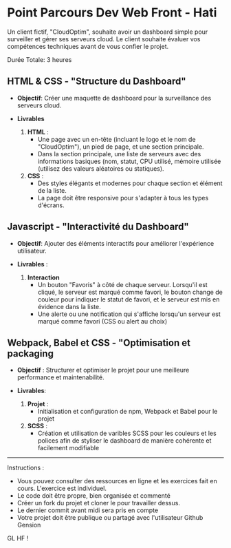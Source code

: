# Point Parcours Dev Web Front - Hati

Un client fictif, "CloudOptim", souhaite avoir un dashboard simple pour surveiller et gérer ses serveurs cloud. Le client souhaite évaluer vos compétences techniques avant de vous confier le projet.

Durée Totale: 3 heures

## HTML & CSS - "Structure du Dashboard"

- **Objectif**: Créer une maquette de dashboard pour la surveillance des serveurs cloud.

- **Livrables**
    1. **HTML** :
       - Une page avec un en-tête (incluant le logo et le nom de "CloudOptim"), un pied de page, et une section principale.
       - Dans la section principale, une liste de serveurs avec des informations basiques (nom, statut, CPU utilisé, mémoire utilisée (utilisez des valeurs aléatoires ou statiques).
    2. **CSS** :
       - Des styles élégants et modernes pour chaque section et élément de la liste.
       - La page doit être responsive pour s'adapter à tous les types d'écrans.

## Javascript -  "Interactivité du Dashboard"

- **Objectif**: Ajouter des éléments interactifs pour améliorer l'expérience utilisateur.

- **Livrables** :
  1. **Interaction**
     - Un bouton "Favoris" à côté de chaque serveur. Lorsqu'il est cliqué, le serveur est marqué comme favori, le bouton change de couleur pour indiquer le statut de favori, et le serveur est mis en évidence dans la liste.
     - Une alerte ou une notification qui s'affiche lorsqu'un serveur est marqué comme favori (CSS ou alert au choix)

## Webpack, Babel et CSS - "Optimisation et packaging

- **Objectif** :  Structurer et optimiser le projet pour une meilleure performance et maintenabilité.

- **Livrables**:
  1. **Projet** :
     - Initialisation et configuration de npm, Webpack et Babel pour le projet
  2. **SCSS** :
     - Création et utilisation de varibles SCSS pour les couleurs et les polices afin de styliser le dashboard de manière cohérente et facilement modifiable

---

Instructions :

- Vous pouvez consulter des ressources en ligne et les exercices fait en cours. L'exercice est individuel.
- Le code doit être propre, bien organisée et commenté
- Créer un fork du projet et cloner le pour travailler dessus.
- Le dernier commit avant midi sera pris en compte
- Votre projet doit être publique ou partagé avec l'utilisateur Github Gension

GL HF !
